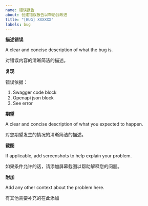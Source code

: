 ```yaml
---
name: 错误报告
about: 创建错误报告以帮助我改进
title: "[BUG] XXXXXX"
labels: bug
---
```


**描述错误**

A clear and concise description of what the bug is.

对错误内容的清晰简洁的描述。

**复现**

错误依据：

1. Swagger code block
2. Openapi json block
3. See error

**期望**

A clear and concise description of what you expected to happen.

对您期望发生的情况的清晰简洁的描述。

**截图**

If applicable, add screenshots to help explain your problem.

如果条件允许的话，请添加屏幕截图以帮助解释您的问题。

**附加**

Add any other context about the problem here.

有其他需要补充的在此添加